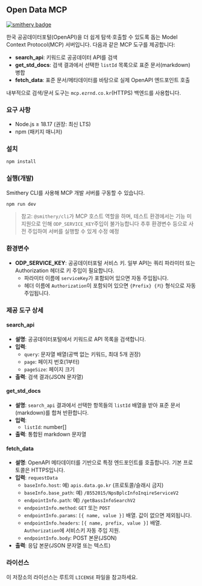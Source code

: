 ## Open Data MCP
[![smithery badge](https://smithery.ai/badge/@iosif2/opendata-mcp)](https://smithery.ai/server/@iosif2/opendata-mcp)

한국 공공데이터포털(OpenAPI)을 더 쉽게 탐색·호출할 수 있도록 돕는 Model Context Protocol(MCP) 서버입니다. 다음과 같은 MCP 도구를 제공합니다:

- **search_api**: 키워드로 공공데이터 API를 검색
- **get_std_docs**: 검색 결과에서 선택한 `listId` 목록으로 표준 문서(markdown) 병합
- **fetch_data**: 표준 문서/메타데이터를 바탕으로 실제 OpenAPI 엔드포인트 호출

내부적으로 검색/문서 도구는 `mcp.ezrnd.co.kr`(HTTPS) 백엔드를 사용합니다.

### 요구 사항
- Node.js ≥ 18.17 (권장: 최신 LTS)
- npm (패키지 매니저)

### 설치
```bash
npm install
```

### 실행(개발)
Smithery CLI를 사용해 MCP 개발 서버를 구동할 수 있습니다.

```bash
npm run dev
```

> 참고: `@smithery/cli`가 MCP 호스트 역할을 하며, 테스트 환경에서는 기능 미지원으로 인해 `ODP_SERVICE_KEY`주입이 불가능합니다
> 추후 환경변수 등으로 사전 주입하여 서버를 실행할 수 있게 수정 예정

### 환경변수
- **ODP_SERVICE_KEY**: 공공데이터포털 서비스 키. 일부 API는 쿼리 파라미터 또는 Authorization 헤더로 키 주입이 필요합니다.
  - 파라미터 이름에 `serviceKey`가 포함되어 있으면 자동 주입됩니다.
  - 헤더 이름에 `Authorization`이 포함되어 있으면 `{Prefix} {키}` 형식으로 자동 주입됩니다.

### 제공 도구 상세

#### search_api
- **설명**: 공공데이터포털에서 키워드로 API 목록을 검색합니다.
- **입력**:
  - `query`: 문자열 배열(공백 없는 키워드, 최대 5개 권장)
  - `page`: 페이지 번호(1부터)
  - `pageSize`: 페이지 크기
- **출력**: 검색 결과(JSON 문자열)

#### get_std_docs
- **설명**: `search_api` 결과에서 선택한 항목들의 `listId` 배열을 받아 표준 문서(markdown)를 합쳐 반환합니다.
- **입력**:
  - `listId`: number[]
- **출력**: 통합된 markdown 문자열

#### fetch_data
- **설명**: OpenAPI 메타데이터를 기반으로 특정 엔드포인트를 호출합니다. 기본 프로토콜은 HTTPS입니다.
- **입력**: `requestData`
  - `baseInfo.host`: 예) `apis.data.go.kr` (프로토콜/슬래시 금지)
  - `baseInfo.base_path`: 예) `/B552015/NpsBplcInfoInqireServiceV2`
  - `endpointInfo.path`: 예) `/getBassInfoSearchV2`
  - `endpointInfo.method`: `GET` 또는 `POST`
  - `endpointInfo.params`: `[{ name, value }]` 배열. 값이 없으면 제외됩니다.
  - `endpointInfo.headers`: `[{ name, prefix, value }]` 배열. `Authorization`에 서비스키 자동 주입 지원.
  - `endpointInfo.body`: POST 본문(JSON)
- **출력**: 응답 본문(JSON 문자열 또는 텍스트)

### 라이선스
이 저장소의 라이선스는 루트의 `LICENSE` 파일을 참고하세요.

